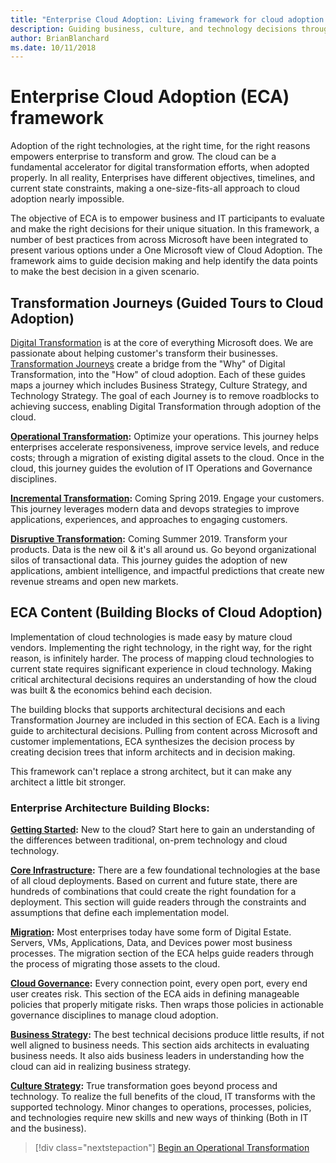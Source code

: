 ```yaml
---
title: "Enterprise Cloud Adoption: Living framework for cloud adoption decisions"
description: Guiding business, culture, and technology decisions throughout cloud adoption
author: BrianBlanchard
ms.date: 10/11/2018
---
```


# Enterprise Cloud Adoption (ECA) framework

Adoption of the right technologies, at the right time, for the right reasons empowers enterprise to transform and grow. The cloud can be a fundamental accelerator for digital transformation efforts, when adopted properly. In all reality, Enterprises have different objectives, timelines, and current state constraints, making a one-size-fits-all approach to cloud adoption nearly impossible.

The objective of ECA is to empower business and IT participants to evaluate and make the right decisions for their unique situation. In this framework, a number of best practices from across Microsoft have been integrated to present various options under a One Microsoft view of Cloud Adoption. The framework aims to guide decision making and help identify the data points to make the best decision in a given scenario.

## Transformation Journeys (Guided Tours to Cloud Adoption)

[Digital Transformation](https://enterprise.microsoft.com/en-us/digital-transformation/) is at the core of everything Microsoft does. We are passionate about helping customer's transform their businesses. [Transformation Journeys](transformation-journeys/overview.md) create a bridge from the "Why" of Digital Transformation, into the "How" of cloud adoption. Each of these guides maps a journey which includes Business Strategy, Culture Strategy, and Technology Strategy. The goal of each Journey is to remove roadblocks to achieving success, enabling Digital Transformation through adoption of the cloud.

**[Operational Transformation](transformation-journeys/operational-transformation/overview.md):** Optimize your operations. This journey helps enterprises accelerate responsiveness, improve service levels, and reduce costs; through a migration of existing digital assets to the cloud. Once in the cloud, this journey guides the evolution of IT Operations and Governance disciplines.

**[Incremental Transformation](transformation-journeys/incremental-transformation.md):** Coming Spring 2019. Engage your customers. This journey leverages modern data and devops strategies to improve applications, experiences, and approaches to engaging customers.

**[Disruptive Transformation](transformation-journeys/disruptive-transformation.md):** Coming Summer 2019. Transform your products. Data is the new oil & it's all around us. Go beyond organizational silos of transactional data. This journey guides the adoption of new applications, ambient intelligence, and impactful predictions that create new revenue streams and open new markets.

## ECA Content (Building Blocks of Cloud Adoption)

Implementation of cloud technologies is made easy by mature cloud vendors. Implementing the right technology, in the right way, for the right reason, is infinitely harder. The process of mapping cloud technologies to current state requires significant experience in cloud technology. Making critical architectural decisions requires an understanding of how the cloud was built & the economics behind each decision. 

The building blocks that supports architectural decisions and each Transformation Journey are included in this section of ECA. Each is a living guide to architectural decisions. Pulling from content across Microsoft and customer implementations, ECA synthesizes the decision process by creating decision trees that inform architects and in decision making. 

This framework can't replace a strong architect, but it can make any architect a little bit stronger.

### Enterprise Architecture Building Blocks:

**[Getting Started](getting-started/overview.md):** New to the cloud? Start here to gain an understanding of the differences between traditional, on-prem technology and cloud technology.

**[Core Infrastructure](infrastructure/overview.md):** There are a few foundational technologies at the base of all cloud deployments. Based on current and future state, there are hundreds of combinations that could create the right foundation for a deployment. This section will guide readers through the constraints and assumptions that define each implementation model.

**[Migration](migration/overview.md):** Most enterprises today have some form of Digital Estate. Servers, VMs, Applications, Data, and Devices power most business processes. The migration section of the ECA helps guide readers through the process of migrating those assets to the cloud.

**[Cloud Governance](govern/overview.md):** Every connection point, every open port, every end user creates risk. This section of the ECA aids in defining manageable policies that properly mitigate risks. Then wraps those policies in actionable governance disciplines to manage cloud adoption.

**[Business Strategy](business-strategy/overview.md):** The best technical decisions produce little results, if not well aligned to business needs. This section aids architects in evaluating business needs. It also aids business leaders in understanding how the cloud can aid in realizing business strategy.

**[Culture Strategy](culture-strategy/overview.md):** True transformation goes beyond process and technology. To realize the full benefits of the cloud, IT transforms with the supported technology. Minor changes to operations, processes, policies, and technologies require new skills and new ways of thinking (Both in IT and the business).

> [!div class="nextstepaction"]
> [Begin an Operational Transformation](transformation-journeys/operational-transformation/overview.md)